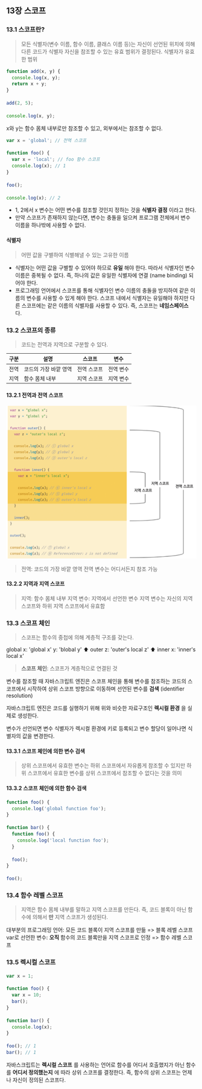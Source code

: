 ## 13장 스코프
### 13.1 스코프란?
> 모든 식별자(변수 이름, 함수 이름, 클래스 이름 등)는 자신이 선언된 위치에 의해 다른 코드가 식별자 자신을 참조할 수 있는 유효 범위가 결정된다.
> 식별자가 유효한 범위

```javascript
function add(x, y) {
  console.log(x, y);
  return x + y;
}

add(2, 5);

console.log(x, y);
```

x와 y는 함수 몸체 내부로만 참조할 수 있고, 외부에서는 참조할 수 없다.

```javascript
var x = 'global'; // 전역 스코프

function foo() {
  var x = 'local'; // foo 함수 스코프
  console.log(x); // 1
}

foo();

console.log(x); // 2
```

- 1, 2에서 x 변수는 어떤 변수를 참조할 것인지 정하는 것을 __식별자 결정__ 이라고 한다.
- 만약 스코프가 존재하지 않는다면, 변수는 충돌을 일으켜 프로그램 전체에서 변수 이름을 하나밖에 사용할 수 없다.

#### 식별자
> 어떤 값을 구별하여 식별해낼 수 있는 고유한 이름

- 식별자는 어떤 값을 구별할 수 있어야 하므로 __유일__ 해야 한다. 따라서 식별자인 변수 이름은 중복될 수 없다.
즉, 하나의 값은 유일한 식별자에 연결 (name binding) 되어야 한다.
- 프로그래밍 언어에서 스코프를 통해 식별자인 변수 이름의 충돌을 방지하여 같은 이름의 변수를 사용할 수 있게 해야 한다. 스코프 내에서 식별자는 유일해야 하지만 다른 스코프에는 같은 이름의 식별자를 사용할 수 있다. 즉, 스코프는 __네임스페이스__ 다.

### 13.2 스코프의 종류
> 코드는 전역과 지역으로 구분할 수 있다.

|구분|설명|스코프|변수|
|---|---|---|---|
|전역|코드의 가장 바깥 영역|전역 스코프|전역 변수|
|지역|함수 몸체 내부|지역 스코프|지역 변수|

#### 13.2.1 전역과 전역 스코프
![alt text](images/스코프.png)

> 전역: 코드의 가장 바깥 영역
> 전역 변수는 어디서든지 참조 가능

#### 13.2.2 지역과 지역 스코프
> 지역: 함수 몸체 내부
> 지역 변수: 지역에서 선언한 변수
> 지역 변수는 자신의 지역 스코프와 하위 지역 스코프에서 유효함

### 13.3 스코프 체인
> 스코프는 함수의 중첩에 의해 계층적 구조를 갖는다.

global
x: 'global x'
y: 'blobal y'
⬆️
outer
z: 'outer's local z'
⬆️
inner
x: 'inner's local x'

> __스코프 체인__: 스코프가 계층적으로 연결된 것

변수를 참조할 때 자바스크립트 엔진은 스코프 체인을 통해 변수를 참조하는 코드의 스코프에서 시작하여 상위 스코프 방향으로 이동하며 선언된 변수를 __검색__ (identifier resolution)

자바스크립트 엔진은 코드를 실행하기 위해 위와 비슷한 자료구조인 __렉시컬 환경__ 을 실제로 생성한다.

변수가 선언되면 변수 식별자가 렉시컬 환경에 키로 등록되고 변수 할당이 일어나면 식별자의 값을 변경한다.

#### 13.3.1 스코프 체인에 의한 변수 검색
> 상위 스코프에서 유효한 변수는 하위 스코프에서 자유롭게 참조할 수 있지만 하위 스코프에서 유효한 변수를 상위 스코프에서 참조할 수 없다는 것을 의미

#### 13.3.2 스코프 체인에 의한 함수 검색
```javascript
function foo() {
  console.log('global function foo');
}

function bar() {
  function foo() {
    console.log('local function foo');
  }

  foo();
}

foo();
```

### 13.4 함수 레벨 스코프
> 지역은 함수 몸체 내부를 말하고 지역 스코프를 만든다.
> 즉, 코드 블록이 아닌 함수에 의해서 __만__ 지역 스코프가 생성된다.

대부분의 프로그래밍 언어: 모든 코드 블록이 지역 스코프를 만듦 => 블록 레벨 스코프
var로 선언한 변수: __오직__ 함수의 코드 블록만을 지역 스코프로 인정 => 함수 레벨 스코프

### 13.5 렉시컬 스코프
```javascript
var x = 1;

function foo() {
  var x = 10;
  bar();
}

function bar() {
  console.log(x);
}

foo(); // 1
bar(); // 1
```

자바스크립트는 __렉시컬 스코프__ 를 사용하는 언어로 함수를 어디서 호출했지가 아닌 함수를 __어디서 정의했는지__ 에 따라 상위 스코프를 결정한다. 즉, 함수의 상위 스코프는 언제나 자신이 정의된 스코프다.

